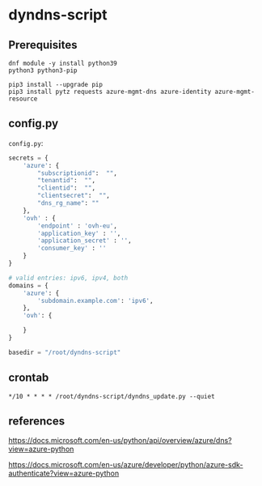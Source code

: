 # dyndns-script
## Prerequisites
```
dnf module -y install python39
python3 python3-pip

pip3 install --upgrade pip
pip3 install pytz requests azure-mgmt-dns azure-identity azure-mgmt-resource
```


## config.py
`config.py`:


```python
secrets = {
    'azure': {
        "subscriptionid":  "",
        "tenantid":  "",
        "clientid":  "",
        "clientsecret":  "",
        "dns_rg_name": ""
    },
    'ovh' : {
        'endpoint' : 'ovh-eu',
        'application_key' : '',
        'application_secret' : '',
        'consumer_key' : ''
    }
}

# valid entries: ipv6, ipv4, both
domains = {
    'azure': {
        'subdomain.example.com': 'ipv6',
    },
    'ovh': {

    }
}

basedir = "/root/dyndns-script"
```

## crontab
```
*/10 * * * * /root/dyndns-script/dyndns_update.py --quiet
```

## references
https://docs.microsoft.com/en-us/python/api/overview/azure/dns?view=azure-python

https://docs.microsoft.com/en-us/azure/developer/python/azure-sdk-authenticate?view=azure-python
